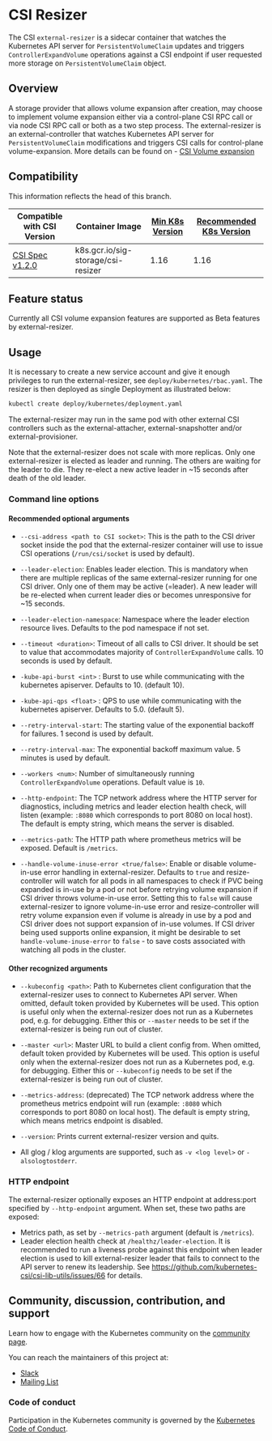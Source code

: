 # CSI Resizer

The CSI `external-resizer` is a sidecar container that watches the Kubernetes API server for `PersistentVolumeClaim` updates and
triggers `ControllerExpandVolume` operations against a CSI endpoint if user requested more storage on `PersistentVolumeClaim` object.

## Overview

A storage provider that allows volume expansion after creation, may choose to implement volume expansion either via a
control-plane CSI RPC call or via node CSI RPC call or both as a two step process. The external-resizer is an external-controller that watches Kubernetes API server for `PersistentVolumeClaim` modifications and triggers CSI calls for control-plane volume-expansion. More details can be found on - [CSI Volume expansion](https://kubernetes-csi.github.io/docs/volume-expansion.html)

## Compatibility

This information reflects the head of this branch.

| Compatible with CSI Version | Container Image | [Min K8s Version](https://kubernetes-csi.github.io/docs/kubernetes-compatibility.html#minimum-version) | [Recommended K8s Version](https://kubernetes-csi.github.io/docs/kubernetes-compatibility.html#recommended-version) |
| ------------------------------------------------------------------------------------------ | -------------------------------| --------------- | ------------- |
| [CSI Spec v1.2.0](https://github.com/container-storage-interface/spec/releases/tag/v1.2.0) | k8s.gcr.io/sig-storage/csi-resizer | 1.16 | 1.16 |


## Feature status

Currently all CSI volume expansion features are supported as Beta features by external-resizer.

## Usage

It is necessary to create a new service account and give it enough privileges to run the external-resizer, see `deploy/kubernetes/rbac.yaml`. The resizer is then deployed as single Deployment as illustrated below:

```sh
kubectl create deploy/kubernetes/deployment.yaml
```

The external-resizer may run in the same pod with other external CSI controllers such as the external-attacher, external-snapshotter and/or external-provisioner.

Note that the external-resizer does not scale with more replicas. Only one external-resizer is elected as leader and running. The others are waiting for the leader to die. They re-elect a new active leader in ~15 seconds after death of the old leader.

### Command line options

#### Recommended optional arguments

* `--csi-address <path to CSI socket>`: This is the path to the CSI driver socket inside the pod that the external-resizer container will use to issue CSI operations (`/run/csi/socket` is used by default).

* `--leader-election`: Enables leader election. This is mandatory when there are multiple replicas of the same external-resizer running for one CSI driver. Only one of them may be active (=leader). A new leader will be re-elected when current leader dies or becomes unresponsive for ~15 seconds.

* `--leader-election-namespace`: Namespace where the leader election resource lives. Defaults to the pod namespace if not set.

* `--timeout <duration>`: Timeout of all calls to CSI driver. It should be set to value that accommodates majority of `ControllerExpandVolume` calls. 10 seconds is used by default.

* `-kube-api-burst <int>` : Burst to use while communicating with the kubernetes apiserver. Defaults to 10. (default 10).

* `-kube-api-qps <float>` : QPS to use while communicating with the kubernetes apiserver. Defaults to 5.0. (default 5).

* `--retry-interval-start`: The starting value of the exponential backoff for failures. 1 second is used by default.

* `--retry-interval-max`: The exponential backoff maximum value. 5 minutes is used by default.

* `--workers <num>`: Number of simultaneously running `ControllerExpandVolume` operations. Default value is `10`.

* `--http-endpoint`: The TCP network address where the HTTP server for diagnostics, including metrics and leader election health check, will listen (example: `:8080` which corresponds to port 8080 on local host). The default is empty string, which means the server is disabled.

* `--metrics-path`: The HTTP path where prometheus metrics will be exposed. Default is `/metrics`.

* `--handle-volume-inuse-error <true/false>`: Enable or disable volume-in-use error handling in external-resizer. Defaults to `true` and resize-controller will watch for all pods in all namespaces to check if PVC being expanded is in-use by a pod or not before retrying volume expansion if CSI driver throws volume-in-use error. Setting this to `false` will cause external-resizer to ignore volume-in-use error and resize-controller will retry volume expansion even if volume is already in use by a pod and CSI driver does not support expansion of in-use volumes. If CSI driver being used supports online expansion, it might be desirable to set `handle-volume-inuse-error` to `false` - to save costs associated with watching all pods in the cluster.

#### Other recognized arguments

* `--kubeconfig <path>`: Path to Kubernetes client configuration that the external-resizer uses to connect to Kubernetes API server. When omitted, default token provided by Kubernetes will be used. This option is useful only when the external-resizer does not run as a Kubernetes pod, e.g. for debugging. Either this or `--master` needs to be set if the external-resizer is being run out of cluster.

* `--master <url>`: Master URL to build a client config from. When omitted, default token provided by Kubernetes will be used. This option is useful only when the external-resizer does not run as a Kubernetes pod, e.g. for debugging. Either this or `--kubeconfig` needs to be set if the external-resizer is being run out of cluster.

* `--metrics-address`: (deprecated) The TCP network address where the prometheus metrics endpoint will run (example: `:8080` which corresponds to port 8080 on local host). The default is empty string, which means metrics endpoint is disabled.

* `--version`: Prints current external-resizer version and quits.

* All glog / klog arguments are supported, such as `-v <log level>` or `-alsologtostderr`.

### HTTP endpoint

The external-resizer optionally exposes an HTTP endpoint at address:port specified by `--http-endpoint` argument. When set, these two paths are exposed:

* Metrics path, as set by `--metrics-path` argument (default is `/metrics`).
* Leader election health check at `/healthz/leader-election`. It is recommended to run a liveness probe against this endpoint when leader election is used to kill external-resizer leader that fails to connect to the API server to renew its leadership. See https://github.com/kubernetes-csi/csi-lib-utils/issues/66 for details.


## Community, discussion, contribution, and support

Learn how to engage with the Kubernetes community on the [community page](http://kubernetes.io/community/).

You can reach the maintainers of this project at:

* [Slack](http://slack.k8s.io/)
* [Mailing List](https://groups.google.com/forum/#!forum/kubernetes-dev)

### Code of conduct

Participation in the Kubernetes community is governed by the [Kubernetes Code of Conduct](code-of-conduct.md).

[owners]: https://git.k8s.io/community/contributors/guide/owners.md
[Creative Commons 4.0]: https://git.k8s.io/website/LICENSE
